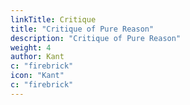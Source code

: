 ```yaml
---
linkTitle: Critique
title: "Critique of Pure Reason"
description: "Critique of Pure Reason"
weight: 4
author: Kant
c: "firebrick"
icon: "Kant"
c: "firebrick"
---
```

